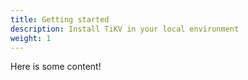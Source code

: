 ```yaml
---
title: Getting started
description: Install TiKV in your local environment
weight: 1
---
```


Here is some content!
